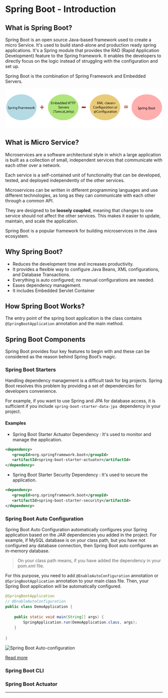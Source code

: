 # Spring Boot - Introduction

## What is Spring Boot?
 
Spring Boot is an open source Java-based framework used to create a micro Service. It's used to build stand-alone and production ready spring applications. It's a Spring module that provides the RAD (Rapid Application Development) feature to the Spring framework. It enables the developers to directly focus on the logic instead of struggling with the configuration and set up.

Spring Boot is the combination of Spring Framework and Embedded Servers.

![Spring Boot](imgs/what-is-spring-boot.png)

## What is Micro Service?

Microservices are a software architectural style in which a large application is built as a collection of small, independent services that communicate with each other over a network.

Each service is a self-contained unit of functionality that can be developed, tested, and deployed independently of the other services.

Microservices can be written in different programming languages and use different technologies, as long as they can communicate with each other through a common API.

They are designed to be **loosely coupled**, meaning that changes to one service should not affect the other services. This makes it easier to update, maintain, and scale the application.

Spring Boot is a popular framework for building microservices in the Java ecosystem.

## Why Spring Boot?

- Reduces the development time and increases productivity.
- It provides a flexible way to configure Java Beans, XML configurations, and Database Transactions.
- Everything is auto configured; no manual configurations are needed.
- Eases dependency management.
- It includes Embedded Servlet Container

## How Spring Boot Works?

The entry point of the spring boot application is the class contains `@SpringBootApplication` annotation and the main method.

## Spring Boot Components

Spring Boot provides four key features to begin with and these can be considered as the reason behind Spring Boot’s magic.

### Spring Boot Starters

Handling dependency management is a difficult task for big projects. Spring Boot resolves this problem by providing a set of dependencies for developers convenience.

For example, if you want to use Spring and JPA for database access, it is sufficient if you include `spring-boot-starter-data-jpa `dependency in your project.

#### Examples

- Spring Boot Starter Actuator Dependency : It's used to monitor and manage the application.

```xml
<dependency>
   <groupId>org.springframework.boot</groupId>
   <artifactId>spring-boot-starter-actuator</artifactId>
</dependency>
```

- Spring Boot Starter Security Dependency : It's used to secure the application.

```xml
<dependency>
   <groupId>org.springframework.boot</groupId>
   <artifactId>spring-boot-starter-security</artifactId>
</dependency>
```


### Spring Boot Auto Configuration

Spring Boot Auto Configuration automatically configures your Spring application based on the JAR dependencies you added in the project. For example, if MySQL database is on your class path, but you have not configured any database connection, then Spring Boot auto configures an in-memory database.

> On your class path means, if you have added the dependency in your pom.xml file.

For this purpose, you need to add `@EnableAutoConfiguration` annotation or `@SpringBootApplication` annotation to your main class file. Then, your Spring Boot application will be automatically configured.

```java
@SpringBootApplication
// @EnableAutoConfiguration
public class DemoApplication {

	public static void main(String[] args) {
		SpringApplication.run(DemoApplication.class, args);
	}

}
```

![Spring Boot Auto-configuration](https://media.geeksforgeeks.org/wp-content/uploads/20220221113301/AutoConfigurationSpring.jpg)

[Read more](https://www.geeksforgeeks.org/spring-boot-auto-configuration/)

### Spring Boot CLI

### Spring Boot Actuator

--------------------------------------------
